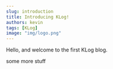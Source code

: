```yaml
---
slug: introduction
title: Introducing KLog!
authors: kevin
tags: [KLog]
image: "img/logo.png"
---
```


<!-- ![Logo](/img/logo.png) -->

Hello, and welcome to the first KLog blog.

<!--truncate-->

some more stuff
